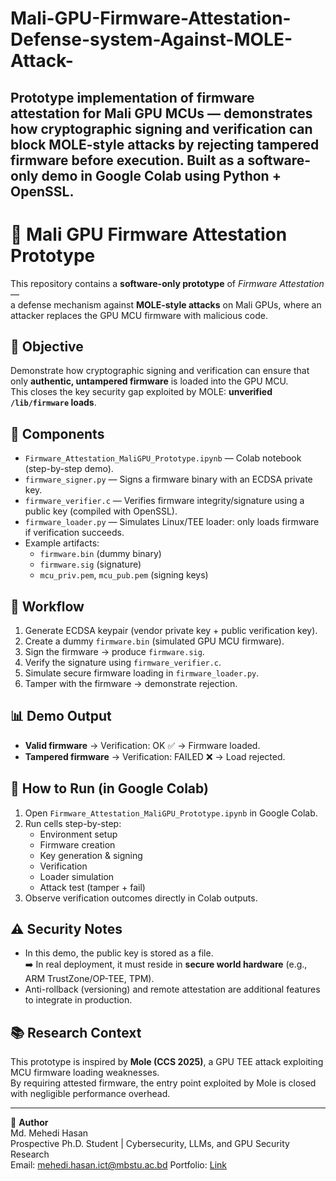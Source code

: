# Mali-GPU-Firmware-Attestation-Defense-system-Against-MOLE-Attack-
Prototype implementation of firmware attestation for Mali GPU MCUs — demonstrates how cryptographic signing and verification can block MOLE-style attacks by rejecting tampered firmware before execution. Built as a software-only demo in Google Colab using Python + OpenSSL.
----
# 🔐 Mali GPU Firmware Attestation Prototype

This repository contains a **software-only prototype** of *Firmware Attestation* —  
a defense mechanism against **MOLE-style attacks** on Mali GPUs, where an attacker replaces the GPU MCU firmware with malicious code.

## 🎯 Objective
Demonstrate how cryptographic signing and verification can ensure that only **authentic, untampered firmware** is loaded into the GPU MCU.  
This closes the key security gap exploited by MOLE: **unverified `/lib/firmware` loads**.

## 🧩 Components
- `Firmware_Attestation_MaliGPU_Prototype.ipynb` — Colab notebook (step-by-step demo).
- `firmware_signer.py` — Signs a firmware binary with an ECDSA private key.
- `firmware_verifier.c` — Verifies firmware integrity/signature using a public key (compiled with OpenSSL).
- `firmware_loader.py` — Simulates Linux/TEE loader: only loads firmware if verification succeeds.
- Example artifacts:
  - `firmware.bin` (dummy binary)
  - `firmware.sig` (signature)
  - `mcu_priv.pem`, `mcu_pub.pem` (signing keys)

## 🔄 Workflow
1. Generate ECDSA keypair (vendor private key + public verification key).
2. Create a dummy `firmware.bin` (simulated GPU MCU firmware).
3. Sign the firmware → produce `firmware.sig`.
4. Verify the signature using `firmware_verifier.c`.
5. Simulate secure firmware loading in `firmware_loader.py`.
6. Tamper with the firmware → demonstrate rejection.

## 📊 Demo Output
- **Valid firmware** → Verification: OK ✅ → Firmware loaded.
- **Tampered firmware** → Verification: FAILED ❌ → Load rejected.

## 🚀 How to Run (in Google Colab)
1. Open `Firmware_Attestation_MaliGPU_Prototype.ipynb` in Google Colab.  
2. Run cells step-by-step:
   - Environment setup
   - Firmware creation
   - Key generation & signing
   - Verification
   - Loader simulation
   - Attack test (tamper + fail)  
3. Observe verification outcomes directly in Colab outputs.

## ⚠️ Security Notes
- In this demo, the public key is stored as a file.  
  ➡️ In real deployment, it must reside in **secure world hardware** (e.g., ARM TrustZone/OP-TEE, TPM).  
- Anti-rollback (versioning) and remote attestation are additional features to integrate in production.

## 📚 Research Context
This prototype is inspired by **Mole (CCS 2025)**, a GPU TEE attack exploiting MCU firmware loading weaknesses.  
By requiring attested firmware, the entry point exploited by Mole is closed with negligible performance overhead.

---

👤 **Author**  
Md. Mehedi Hasan  
Prospective Ph.D. Student | Cybersecurity, LLMs, and GPU Security Research  
Email: [mehedi.hasan.ict@mbstu.ac.bd](mehedi.hasan.ict@mbstu.ac.bd)
Portfolio: [Link](https://md-mehedi-hasan-resume.vercel.app/)
